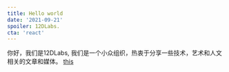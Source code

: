 ```yaml
---
title: Hello world
date: '2021-09-21'
spoiler: 12DLabs.
cta: 'react'
---
```


你好，我们是12DLabs, 我们是一个小众组织，热衷于分享一些技术，艺术和人文相关的文章和媒体。
[this](/testing-file/)